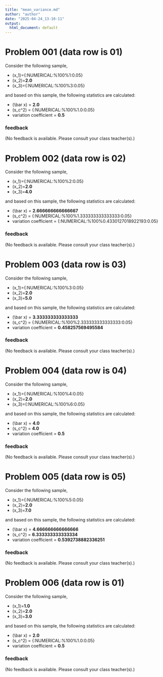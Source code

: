 ```yaml
---
title: "mean_variance.md"
author: "author"
date: "2025-04-24_13-10-11"
output:
  html_document: default
---
```



# Problem 001 (data row is 01)

Consider the following sample,

* \(x_1\)={:NUMERICAL:%100%1:0.05}
* \(x_2\)=**2.0**
* \(x_3\)={:NUMERICAL:%100%3:0.05}
 
and based on this sample, the following statistics are calculated:

* \(\bar x\) = **2.0**
* \(s_c^2\) = {:NUMERICAL:%100%1.0:0.05}
* variation coefficient = **0.5**






### feedback


(No feedback is available. Please consult your class teacher(s).)




# Problem 002 (data row is 02)

Consider the following sample,

* \(x_1\)={:NUMERICAL:%100%2:0.05}
* \(x_2\)=**2.0**
* \(x_3\)=**4.0**
 
and based on this sample, the following statistics are calculated:

* \(\bar x\) = **2.666666666666667**
* \(s_c^2\) = {:NUMERICAL:%100%1.333333333333333:0.05}
* variation coefficient = {:NUMERICAL:%100%0.4330127018922193:0.05}






### feedback


(No feedback is available. Please consult your class teacher(s).)




# Problem 003 (data row is 03)

Consider the following sample,

* \(x_1\)={:NUMERICAL:%100%3:0.05}
* \(x_2\)=**2.0**
* \(x_3\)=**5.0**
 
and based on this sample, the following statistics are calculated:

* \(\bar x\) = **3.333333333333333**
* \(s_c^2\) = {:NUMERICAL:%100%2.333333333333333:0.05}
* variation coefficient = **0.458257569495584**






### feedback


(No feedback is available. Please consult your class teacher(s).)




# Problem 004 (data row is 04)

Consider the following sample,

* \(x_1\)={:NUMERICAL:%100%4:0.05}
* \(x_2\)=**2.0**
* \(x_3\)={:NUMERICAL:%100%6:0.05}
 
and based on this sample, the following statistics are calculated:

* \(\bar x\) = **4.0**
* \(s_c^2\) = **4.0**
* variation coefficient = **0.5**






### feedback


(No feedback is available. Please consult your class teacher(s).)




# Problem 005 (data row is 05)

Consider the following sample,

* \(x_1\)={:NUMERICAL:%100%5:0.05}
* \(x_2\)=**2.0**
* \(x_3\)=**7.0**
 
and based on this sample, the following statistics are calculated:

* \(\bar x\) = **4.666666666666666**
* \(s_c^2\) = **6.333333333333334**
* variation coefficient = **0.5392738882336251**






### feedback


(No feedback is available. Please consult your class teacher(s).)




# Problem 006 (data row is 01)

Consider the following sample,

* \(x_1\)=**1.0**
* \(x_2\)=**2.0**
* \(x_3\)=**3.0**
 
and based on this sample, the following statistics are calculated:

* \(\bar x\) = **2.0**
* \(s_c^2\) = {:NUMERICAL:%100%1.0:0.05}
* variation coefficient = **0.5**






### feedback


(No feedback is available. Please consult your class teacher(s).)


